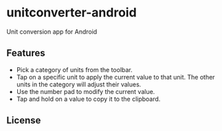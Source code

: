 # unitconverter-android

Unit conversion app for Android

## Features

- Pick a category of units from the toolbar.
- Tap on a specific unit to apply the current value to that unit. The other units in the category will adjust their values.
- Use the number pad to modify the current value.
- Tap and hold on a value to copy it to the clipboard.

## License

